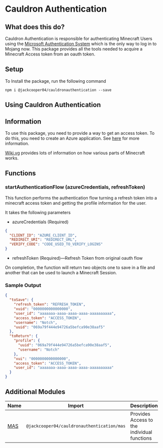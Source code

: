 # Cauldron Authentication

## What does this do?

Cauldron Authentication is responsible
for authenticating Minecraft Users
using the [Microsoft Authentication System](https://wiki.vg/Microsoft_Authentication_Scheme)
which is the only way to log in to Mojang now.
This package provides all the tools needed to acquire a Minecraft Access token from an oauth token.

## Setup

To Install the package, run the following command

```
npm i @jackcooper04/cauldronauthentication --save
```

## Using Cauldron Authentication

## Information

To use this package, you need to provide a way to get an access token.
To do this, you need to create an Azure application.
See [here](https://docs.cauldronmc.com/authentication/authentication) for more information.

[Wiki.vg](https://wiki.vg/) provides lots of information on how various parts of Minecraft works.


## Functions

### startAuthenticationFlow (azureCredentials, refreshToken)

This function performs the authentication flow turning a refresh token into a minecraft access token and getting the profile information for the user.

It takes the following parameters

- azureCredentials (Required)

```json
{
  "CLIENT_ID": "AZURE_CLIENT_ID",
  "REDIRECT_URI": "REDIRECT_URL",
  "VERIFY_CODE": "CODE_USED_TO_VERIFY_LOGINS"
}
```

- refreshToken (Required)—Refresh Token from original oauth flow

On completion,
the function will return two objects one to save in a file and another that can be used to launch a Minecraft Session.

### Sample Output

```json
{
  "toSave": {
    "refresh_token": "REFRESH_TOKEN",
    "xuid": "0000000000000000",
    "user_id": "aaaaaaa-aaaa-aaaa-aaaa-aaaaaaaaaa",
    "access_token": "ACCESS_TOKEN",
    "username": "Notch",
    "uuid": "069a79f444e94726a5befca90e38aaf5"
  },
  "toReturn": {
    "profile": {
      "uuid": "069a79f444e94726a5befca90e38aaf5",
      "username": "Notch"
    },
    "xui": "0000000000000000",
    "access_token": "ACCESS_TOKEN",
    "user_id": "aaaaaaa-aaaa-aaaa-aaaa-aaaaaaaaaa"
  }
}
```

## Additional Modules

| Name                                                  | Import                                     | Description                                 |
|-------------------------------------------------------|--------------------------------------------|---------------------------------------------|
| [MAS](https://docs.cauldronmc.com/authentication/mas) | `@jackcooper04/cauldronauthentication/mas` | Provides Access to the individual functions |

